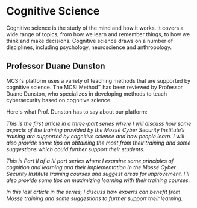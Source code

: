 # Cognitive Science

Cognitive science is the study of the mind and how it works. It covers a wide range of topics, from how we learn and remember things, to how we think and make decisions. Cognitive science draws on a number of disciplines, including psychology, neuroscience and anthropology.

## Professor Duane Dunston

MCSI's platform uses a variety of teaching methods that are supported by cognitive science. The MCSI Method&trade; has been reviewed by Professor Duane Dunston, who specializes in developing methods to teach cybersecurity based on cognitive science.

Here's what Prof. Dunston has to say about our platform:

[](Mosse_part_I)

*This is the first article in a three-part series where I will discuss how some aspects of the training provided by the Mossé Cyber Security Institute’s training are supported by cognitive science and how people learn. I will also provide some tips on obtaining the most from their training and some suggestions which could further support their students.*

[](Mosse_part_II)

*This is Part II of a III part series where I examine some principles of cognition and learning and their implementation in the Mossé Cyber Security Institute training courses and suggest areas for improvement. I’ll also provide some tips on maximizing learning with their training courses.*

[](mosse-cyber-security-institute-part-III)

*In this last article in the series, I discuss how experts can benefit from Mossé training and some suggestions to further support their learning.*